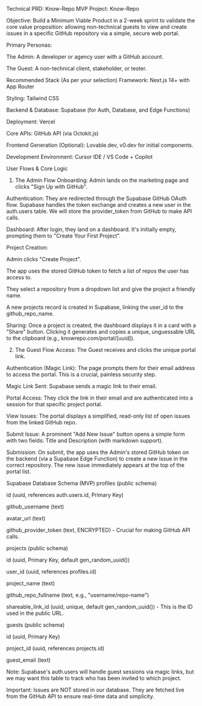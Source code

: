 Technical PRD: Know-Repo MVP
Project: Know-Repo

Objective: Build a Minimum Viable Product in a 2-week sprint to validate the core value proposition: allowing non-technical guests to view and create issues in a specific GitHub repository via a simple, secure web portal.

Primary Personas:

The Admin: A developer or agency user with a GitHub account.

The Guest: A non-technical client, stakeholder, or tester.

Recommended Stack (As per your selection)
Framework: Next.js 14+ with App Router

Styling: Tailwind CSS

Backend & Database: Supabase (for Auth, Database, and Edge Functions)

Deployment: Vercel

Core APIs: GitHub API (via Octokit.js)

Frontend Generation (Optional): Lovable.dev, v0.dev for initial components.

Development Environment: Cursor IDE / VS Code + Copilot

User Flows & Core Logic
1. The Admin Flow
Onboarding: Admin lands on the marketing page and clicks "Sign Up with GitHub".

Authentication: They are redirected through the Supabase GitHub OAuth flow. Supabase handles the token exchange and creates a new user in the auth.users table. We will store the provider_token from GitHub to make API calls.

Dashboard: After login, they land on a dashboard. It's initially empty, prompting them to "Create Your First Project".

Project Creation:

Admin clicks "Create Project".

The app uses the stored GitHub token to fetch a list of repos the user has access to.

They select a repository from a dropdown list and give the project a friendly name.

A new projects record is created in Supabase, linking the user_id to the github_repo_name.

Sharing: Once a project is created, the dashboard displays it in a card with a "Share" button. Clicking it generates and copies a unique, unguessable URL to the clipboard (e.g., knowrepo.com/portal/[uuid]).

2. The Guest Flow
Access: The Guest receives and clicks the unique portal link.

Authentication (Magic Link): The page prompts them for their email address to access the portal. This is a crucial, painless security step.

Magic Link Sent: Supabase sends a magic link to their email.

Portal Access: They click the link in their email and are authenticated into a session for that specific project portal.

View Issues: The portal displays a simplified, read-only list of open issues from the linked GitHub repo.

Submit Issue: A prominent "Add New Issue" button opens a simple form with two fields: Title and Description (with markdown support).

Submission: On submit, the app uses the Admin's stored GitHub token on the backend (via a Supabase Edge Function) to create a new issue in the correct repository. The new issue immediately appears at the top of the portal list.

Supabase Database Schema (MVP)
profiles (public schema)

id (uuid, references auth.users.id, Primary Key)

github_username (text)

avatar_url (text)

github_provider_token (text, ENCRYPTED) - Crucial for making GitHub API calls.

projects (public schema)

id (uuid, Primary Key, default gen_random_uuid())

user_id (uuid, references profiles.id)

project_name (text)

github_repo_fullname (text, e.g., "username/repo-name")

shareable_link_id (uuid, unique, default gen_random_uuid()) - This is the ID used in the public URL.

guests (public schema)

id (uuid, Primary Key)

project_id (uuid, references projects.id)

guest_email (text)

Note: Supabase's auth.users will handle guest sessions via magic links, but we may want this table to track who has been invited to which project.

Important: Issues are NOT stored in our database. They are fetched live from the GitHub API to ensure real-time data and simplicity.
